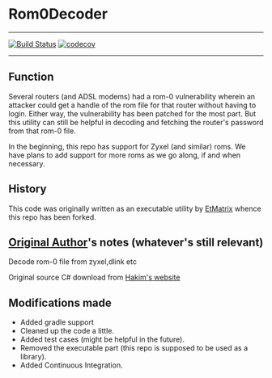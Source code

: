 # Rom0Decoder
---
[![Build Status](https://travis-ci.org/k0r0pt/rom0Decoder.png?branch=master)](https://travis-ci.org/k0r0pt/rom0Decoder) [![codecov](https://codecov.io/gh/k0r0pt/rom0Decoder/branch/master/graph/badge.svg)](https://codecov.io/gh/k0r0pt/rom0Decoder)


---

## Function

Several routers (and ADSL modems) had a rom-0 vulnerability wherein an attacker could get a handle of the rom file for that router without having to login. Either way, the vulnerability has been patched for the most part. But this utility can still be helpful in decoding and fetching the router's password from that rom-0 file.

In the beginning, this repo has support for Zyxel (and similar) roms. We have plans to add support for more roms as we go along, if and when necessary.

## History

This code was originally written as an executable utility by [EtMatrix](https://github.com/etmatrix/rom0_decoder/) whence this repo has been forked.

## [Original Author](https://github.com/etmatrix)'s notes (whatever's still relevant)

Decode rom-0 file from zyxel,dlink etc

Original source C# download from [Hakim's website](http://www.hakim.ws/huawei/rom-0/Huawei-Firmware.zip)

## Modifications made

* Added gradle support
* Cleaned up the code a little.
* Added test cases (might be helpful in the future).
* Removed the executable part (this repo is supposed to be used as a library).
* Added Continuous Integration.